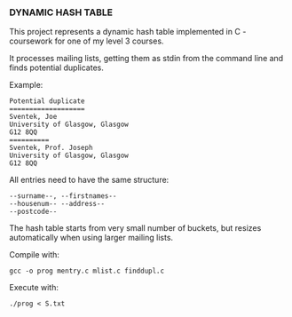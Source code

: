 ### DYNAMIC HASH TABLE

This project represents a dynamic hash table implemented in C - coursework for one of my level 3 courses.


It processes mailing lists, getting them as stdin from the command line and finds potential duplicates.

Example:
```
Potential duplicate
===================
Sventek, Joe
University of Glasgow, Glasgow
G12 8QQ
==========
Sventek, Prof. Joseph
University of Glasgow, Glasgow
G12 8QQ
```

All entries need to have the same structure:

```
--surname--, --firstnames--
--housenum-- --address--
--postcode--
```

The hash table starts from very small number of buckets, but resizes automatically when using larger mailing lists.

Compile with:
```
gcc -o prog mentry.c mlist.c finddupl.c
```

Execute with:
```
./prog < S.txt
```

